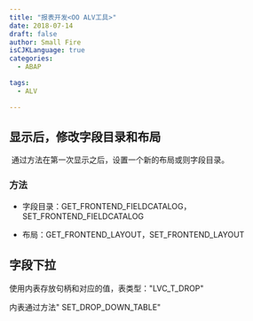 ```yaml
---
title: "报表开发<OO ALV工具>"
date: 2018-07-14
draft: false
author: Small Fire
isCJKLanguage: true
categories: 
  - ABAP

tags: 
  - ALV

---
```



## 显示后，修改字段目录和布局

​	通过方法在第一次显示之后，设置一个新的布局或则字段目录。

### 方法

- 字段目录：GET_FRONTEND_FIELDCATALOG，SET_FRONTEND_FIELDCATALOG

- 布局：GET_FRONTEND_LAYOUT，SET_FRONTEND_LAYOUT

## 字段下拉

使用内表存放句柄和对应的值，表类型："LVC_T_DROP"

内表通过方法"
SET_DROP_DOWN_TABLE"

